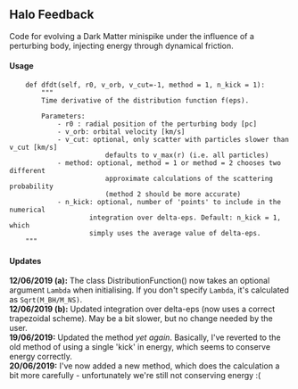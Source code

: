 ## Halo Feedback

Code for evolving a Dark Matter minispike under the influence of a perturbing body, injecting energy through dynamical friction.

#### Usage
~~~~
    def dfdt(self, r0, v_orb, v_cut=-1, method = 1, n_kick = 1):
        """
        Time derivative of the distribution function f(eps).
        
        Parameters:
            - r0 : radial position of the perturbing body [pc]
            - v_orb: orbital velocity [km/s]
            - v_cut: optional, only scatter with particles slower than v_cut [km/s]
                        defaults to v_max(r) (i.e. all particles)
            - method: optional, method = 1 or method = 2 chooses two different
                        approximate calculations of the scattering probability
                        (method 2 should be more accurate)
            - n_kick: optional, number of 'points' to include in the numerical
                    integration over delta-eps. Default: n_kick = 1, which
                    simply uses the average value of delta-eps.
    """
~~~~

#### Updates

**12/06/2019 (a):** The class DistributionFunction() now takes an optional argument `Lambda` when initialising. If you don't specify `Lambda`, it's calculated as `Sqrt(M_BH/M_NS)`.  
**12/06/2019 (b):** Updated integration over delta-eps (now uses a correct trapezoidal scheme). May be a bit slower, but no change needed by the user.  
**19/06/2019:** Updated the method *yet again*. Basically, I've reverted to the old method of using a single 'kick' in energy, which seems to conserve energy correctly.  
**20/06/2019:** I've now added a new method, which does the calculation a bit more carefully - unfortunately we're still not conserving energy :(
